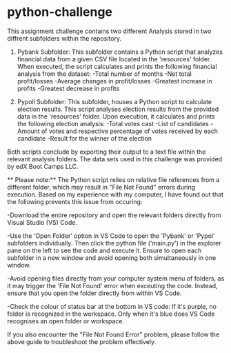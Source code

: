 # python-challenge
This assignment challenge contains two different Analysis stored in two diffrent subfolders within the repository. 

1. Pybank Subfolder:
This subfolder contains a Python script that analyzes financial data from a given CSV file located in the 'resources' folder.
When executed, the script calculates and prints the following financial analysis from the dataset:
-Total number of months
-Net total profit/losses
-Average changes in profit/losses
-Greatest increase in profits
-Greatest decrease in profits

2. Pypoll Subfolder:
This subfolder, houses a Python script to calculate election results.
This script analyses election results from the provided data in the 'resources' folder.
Upon execution, it calculates and prints the following election analysis:
-Total votes cast
-List of candidates
-Amount of votes and respective percentage of votes received by each candidate
-Result for the winner of the election


Both scripts conclude by exporting their output to a text file within the relevant analysis folders. The data sets used in this challenge was provided by edX Boot Camps LLC. 


** Please note:** The Python script relies on relative file references from a different folder, which may result in "File Not Found" errors during execution. Based on my experience with my computer, I have found out that the following prevents this issue from occuring:

-Download the entire repository and open the relevant folders directly from Visual Studio (VS) Code.

-Use the 'Open Folder' option in VS Code to open the 'Pybank' or 'Pypol' subfolders individually. Then click the python file ('main.py') in the explorer pane on the left to see the code and execute it. Ensure to open each subfolder in a new window and avoid opening both simultaneously in one window. 

-Avoid opening files directly from your computer system menu of folders, as it may trigger the 'File Not Found' error when exceuting the code. Instead, ensure that you open the folder directly from within VS Code.

-Check the colour of status bar at the bottom in VS code: If it's purple, no folder is recognized in the workspace. Only when it's blue does VS Code recognises an open folder or workspace.

If you also encounter the "File Not Found Error" problem, please follow the above guide to troubleshoot the problem effectively.  

